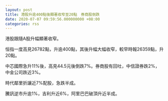 ```yaml
---
layout: post
title: 港股升逾400點後顯著收窄至20點　券商股倒跌
date: 2020-07-07 09:59:56.000000000 +08:00
categories: rss
---
```


港股跟隨A股升幅顯著收窄。

恒指一度高見26782點，升逾400點，其後升幅大幅收窄，較早時報26359點，升20點。

中芯國際急升11%後，高見44.5元後倒跌7%。券商股有回吐，中信證券跌2%，中金公司跌近3%。

時代鄰里折讓近7%配股，急跌半成。

騰訊逆市升逾1%，吉利升近6%，阿里巴巴破頂升近半成。
